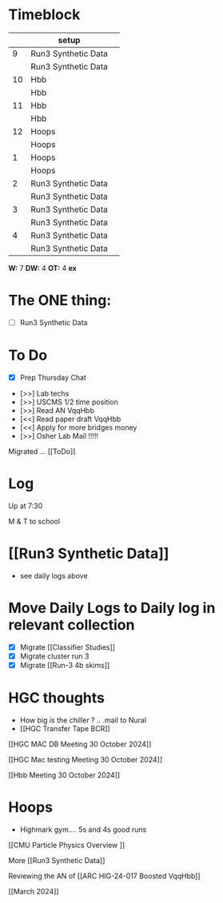 # Timeblock

|     | setup               |     |
| --- | ------------------- | --- |
| 9   | Run3 Synthetic Data |     |
|     | Run3 Synthetic Data |     |
| 10  | Hbb                 |     |
|     | Hbb                 |     |
| 11  | Hbb                 |     |
|     | Hbb                 |     |
| 12  | Hoops               |     |
|     | Hoops               |     |
| 1   | Hoops               |     |
|     | Hoops               |     |
| 2   | Run3 Synthetic Data |     |
|     | Run3 Synthetic Data |     |
| 3   | Run3 Synthetic Data |     |
|     | Run3 Synthetic Data |     |
| 4   | Run3 Synthetic Data |     |
|     | Run3 Synthetic Data |     |

**W:** 7
**DW:** 4
**OT:** 4
**ex** 

# The ONE thing: 
- [ ] Run3 Synthetic Data


# To Do
- [x] Prep Thursday Chat
- [>>] Lab techs
- [>>] USCMS 1/2 time position
- [>>] Read AN VqqHbb
- [<<] Read paper draft VqqHbb
- [<<] Apply for more bridges money
- [>>] Osher Lab Mail !!!!!

Migrated ... [[ToDo]]

# Log

Up at 7:30 

M & T to school

# [[Run3 Synthetic Data]]
- see daily logs above


# Move Daily Logs to Daily log in relevant collection
- [x] Migrate [[Classifier Studies]]
- [x] Migrate cluster run 3 
- [x] Migrate [[Run-3 4b skims]]

# HGC thoughts
- How big is the chiller ? .. .mail to Nural
- [[HGC Transfer Tape BCR]]


[[HGC MAC DB Meeting 30 October 2024]]

[[HGC Mac testing Meeting 30 October 2024]]

[[Hbb Meeting 30 October 2024]]

# Hoops
- Highmark gym.... 5s and 4s good runs

[[CMU Particle Physics Overview ]]

More [[Run3 Synthetic Data]]

Reviewing the AN of [[ARC HIG-24-017 Boosted VqqHbb]]

[[March 2024]]

